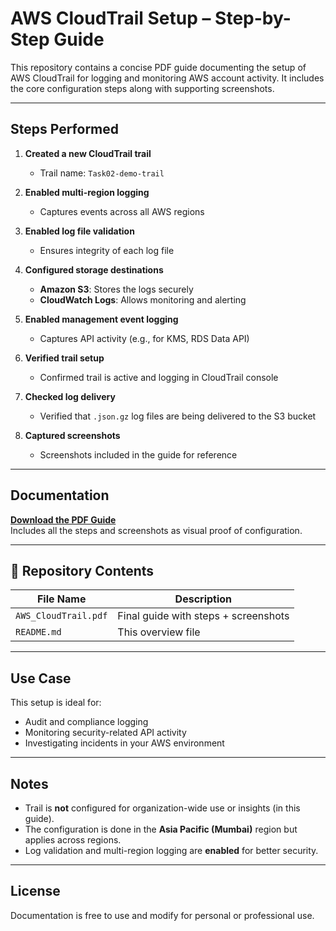 # AWS CloudTrail Setup – Step-by-Step Guide

This repository contains a concise PDF guide documenting the setup of AWS CloudTrail for logging and monitoring AWS account activity. It includes the core configuration steps along with supporting screenshots.

---

## Steps Performed

1. **Created a new CloudTrail trail**  
   - Trail name: `Task02-demo-trail`

2. **Enabled multi-region logging**  
   - Captures events across all AWS regions

3. **Enabled log file validation**  
   - Ensures integrity of each log file

4. **Configured storage destinations**  
   - **Amazon S3**: Stores the logs securely  
   - **CloudWatch Logs**: Allows monitoring and alerting

5. **Enabled management event logging**  
   - Captures API activity (e.g., for KMS, RDS Data API)

6. **Verified trail setup**  
   - Confirmed trail is active and logging in CloudTrail console

7. **Checked log delivery**  
   - Verified that `.json.gz` log files are being delivered to the S3 bucket

8. **Captured screenshots**  
   - Screenshots included in the guide for reference

---

##  Documentation

**[Download the PDF Guide](./AWS_CloudTrail.pdf)**  
Includes all the steps and screenshots as visual proof of configuration.

---

## 📁 Repository Contents

| File Name                               | Description                        |
|----------------------------------------|------------------------------------|
| `AWS_CloudTrail.pdf`                   | Final guide with steps + screenshots |
| `README.md`                            | This overview file                 |

---

## Use Case

This setup is ideal for:

- Audit and compliance logging  
- Monitoring security-related API activity  
- Investigating incidents in your AWS environment

---

## Notes

- Trail is **not** configured for organization-wide use or insights (in this guide).
- The configuration is done in the **Asia Pacific (Mumbai)** region but applies across regions.
- Log validation and multi-region logging are **enabled** for better security.

---

## License

Documentation is free to use and modify for personal or professional use.
